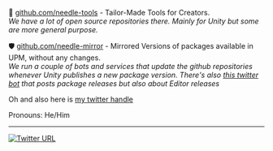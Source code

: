 🌵 [github.com/needle-tools](https://github.com/needle-tools) - Tailor-Made Tools for Creators.  
*We have a lot of open source repositories there. Mainly for Unity but some are more general purpose.*

🛡️ [github.com/needle-mirror](https://github.com/needle-mirror) - Mirrored Versions of packages available in UPM, without any changes.  
*We run a couple of bots and services that update the github repositories whenever Unity publishes a new package version. There's also [this twitter bot](https://twitter.com/Needle_Mirror) that posts package releases but also about Editor releases*

Oh and also here is [my twitter handle](https/twitter.com/marcel_wiessler)

Pronouns: He/Him

---

[![Twitter URL](https://img.shields.io/twitter/url/https/twitter.com/marcel_wiessler.svg?style=social&label=follow%20on%20twitter)](https://twitter.com/marcel_wiessler)
